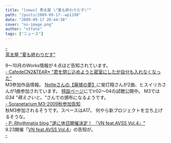 ```yaml
---
title: "[news] 茶太屋 \"夏も終わりだす\""
path: "/posts/2009-09-17--wp1198"
date: "2009-09-17 20:44:38"
cover: "no-image.png"
author: "stfate"
tags: ["ニュース"]
---
```


<style type="text/css">
<!--
p {white-space: pre-wrap};
-->
</style>

<a class="topics" href="http://chata.moo.jp/" target="_blank">- 茶太屋 "夏も終わりだす"</a>
<div class="news">9～10月のWorks情報が４点ほど告知されています。</div>
<a class="topics" href="http://homepage2.nifty.com/cn2/" target="_blank">- CafedeCN2&TEAR* "君を閉じ込めようと密室にしたが自分も入れなくなった"</a>
<div class="news">M3参加作品情報。
<a href="http://u-ndine.sakura.ne.jp/haikyo.html" target="_blank">Notteさんの【廃墟の夢】</a>に蛍灯翔さんが2曲、ヒスイリカさんが1曲参加されています。
<a href="http://u-ndine.sakura.ne.jp/haikyo.html" target="_blank">特設ページ</a>にてtr02～04の試聴公開中。
M3では<em>G34 "萌えさいと。"</em>さんでの頒布になるようです。</div>
<a class="topics" href="http://soranetarium.com/" target="_blank">- Soranetarium M3-2009秋参加告知</a>
<div class="news">秋M3参加されるそうです。スペースは<em>A17</em>。
何やら新プロジェクトを立ち上げるそうな。</div>
<a class="topics" href="http://prq.blog44.fc2.com/" target="_blank">- P∴Rhythmatiq blog "遂に休日開催決定！ 『VN feat.AVSS Vol.4』"</a>
<div class="news">9.23開催「<a href="http://vnavss.blog47.fc2.com/blog-entry-12.html" target="_blank">VN feat.AVSS Vol.4</a>」の告知が。</div>
<a class="topics" href="" target="_blank">- </a>
<div class="news"></div>
